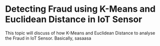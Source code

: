# Detecting Fraud using K-Means and Euclidean Distance in IoT Sensor 
This topic will discuss of how K-Means and Euclidean Distance to analyse the Fraud in IoT Sensor. Basically, sasaasa
